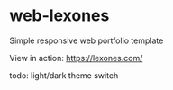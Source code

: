 # web-lexones
Simple responsive web portfolio template

View in action: https://lexones.com/


todo: light/dark theme switch
